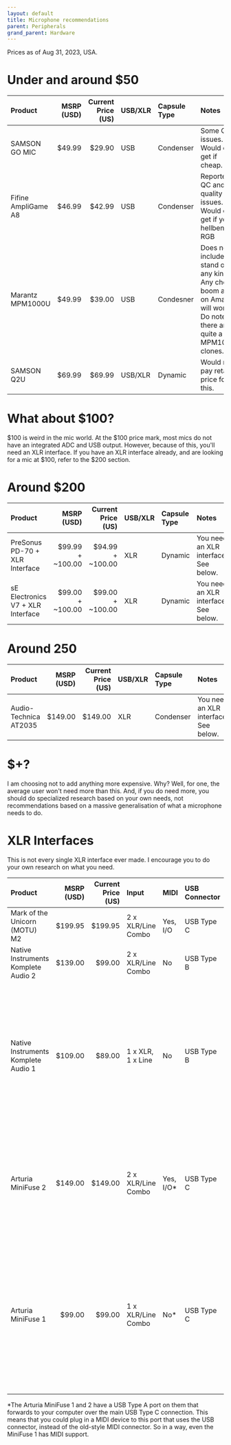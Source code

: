 ```yaml
---
layout: default
title: Microphone recommendations
parent: Peripherals
grand_parent: Hardware
---
```

Prices as of Aug 31, 2023, USA.
# Under and around $50

| Product                          | MSRP (USD) | Current Price (US) | USB/XLR | Capsule Type | Notes                                                                                                                               |
|:---------------------------------|-----------:|-------------------:|:--------|:-------------|:------------------------------------------------------------------------------------------------------------------------------------|
| SAMSON GO MIC                    | $49.99     | $29.90             | USB     | Condenser    | Some QC issues. Would only get if cheap.                                                                                            |
| Fifine AmpliGame A8              | $46.99     | $42.99             | USB     | Condenser    | Reported QC and quality issues. Would only get if you're hellbent on RGB                                                            |
| Marantz MPM1000U                 | $49.99     | $39.00             | USB     | Condesner    | Does not include any stand of any kind. Any cheap boom arm on Amazon will work. Do note that there are quite a few MPM1000U clones. |
| SAMSON Q2U                       | $69.99     | $69.99             | USB/XLR | Dynamic      | Would not pay retail price for this.                                                                                                |

# What about $100?

$100 is weird in the mic world. At the $100 price mark, most mics do not have an integrated ADC and USB output. However, because of this, you'll need an XLR interface. If you have an XLR interface already, and are looking for a mic at $100, refer to the $200 section.

# Around $200

| Product                           | MSRP (USD)       | Current Price (US) | USB/XLR | Capsule Type | Notes                                 |
|:----------------------------------|-----------------:|-------------------:|:--------|:-------------|:--------------------------------------|
| PreSonus PD-70 + XLR Interface    | $99.99 + ~100.00 | $94.99 + ~100.00   | XLR     | Dynamic      | You need an XLR interface. See below. |
| sE Electronics V7 + XLR Interface | $99.00 + ~100.00 | $99.00 + ~100.00   | XLR     | Dynamic      | You need an XLR interface. See below. |

# Around 250

| Product               | MSRP (USD) | Current Price (US) | USB/XLR | Capsule Type | Notes                                 |
|:----------------------|-----------:|-------------------:|:--------|:-------------|:--------------------------------------|
| Audio-Technica AT2035 | $149.00    | $149.00            | XLR     | Condenser    | You need an XLR interface. See below. |

# $+?
I am choosing not to add anything more expensive. Why? Well, for one, the average user won't need more than this. And, if you do need more, you should do specialized research based on your own needs, not recommendations based on a massive generalisation of what a microphone needs to do. 

# XLR Interfaces
This is not every single XLR interface ever made. I encourage you to do your own research on what you need.

| Product                             | MSRP (USD) | Current Price (US) | Input              | MIDI       | USB Connector | Notes                                                                                                                                                                                                                                                     |
|:------------------------------------|-----------:|-------------------:|:-------------------|:-----------|:--------------|:----------------------------------------------------------------------------------------------------------------------------------------------------------------------------------------------------------------------------------------------------------|
| Mark of the Unicorn (MOTU) M2       | $199.95    | $199.95            | 2 x XLR/Line Combo | Yes, I/O   | USB Type C    |                                                                                                                                                                                                                                                           |
| Native Instruments Komplete Audio 2 | $139.00    | $99.00             | 2 x XLR/Line Combo | No         | USB Type B    |                                                                                                                                                                                                                                                           |
| Native Instruments Komplete Audio 1 | $109.00    | $89.00             | 1 x XLR, 1 x Line  | No         | USB Type B    | While this is a good option if you're on a tight budget, its normally well worth it to spend a tiny bit more and get a KA2, however, this unit does in fact allow you to have a microphone and Line input at the same time, unlike some other solo units. |
| Arturia MiniFuse 2                  | $149.00    | $149.00            | 2 x XLR/Line Combo | Yes, I/O\* | USB Type C    | This is a great interface. There are a few quirks with it, so I encourage you to watch a review on it, but especially if you're looking for a white interface, this is the one.                                                                           |
| Arturia MiniFuse 1                  | $99.00     | $99.00             | 1 x XLR/Line Combo | No\*       | USB Type C    | Same statements from the MiniFuse 2 apply here. However, since this unit, unlike the KA1, doesn't allow you to connect a mic and an instrument/other Line at the same time, I'd think about the MiniFuse 2 or one of the Komplete Audio units.            |

\*The Arturia MiniFuse 1 and 2 have a USB Type A port on them that forwards to your computer over the main USB Type C connection. This means that you could plug in a MIDI device to this port that uses the USB connector, instead of the old-style MIDI connector. So in a way, even the MiniFuse 1 has MIDI support.  
